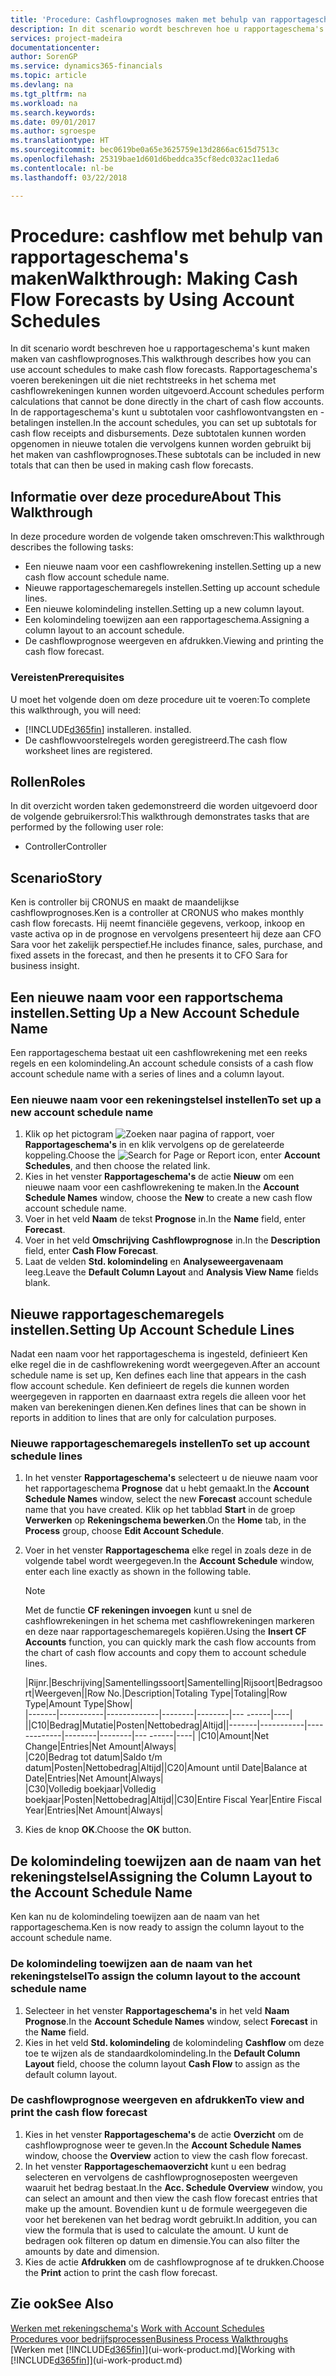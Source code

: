 ```yaml
---
title: 'Procedure: Cashflowprognoses maken met behulp van rapportageschema''s | Microsoft Docs'
description: In dit scenario wordt beschreven hoe u rapportageschema's kunt maken maken van cashflowprognoses. Rapportageschema's voeren berekeningen uit die niet rechtstreeks in het schema met cashflowrekeningen kunnen worden uitgevoerd. In de rapportageschema's kunt u subtotalen voor cashflowontvangsten en -betalingen instellen. Deze subtotalen kunnen worden opgenomen in nieuwe totalen die vervolgens kunnen worden gebruikt bij het maken van cashflowprognoses.
services: project-madeira
documentationcenter: 
author: SorenGP
ms.service: dynamics365-financials
ms.topic: article
ms.devlang: na
ms.tgt_pltfrm: na
ms.workload: na
ms.search.keywords: 
ms.date: 09/01/2017
ms.author: sgroespe
ms.translationtype: HT
ms.sourcegitcommit: bec0619be0a65e3625759e13d2866ac615d7513c
ms.openlocfilehash: 25319bae1d601d6beddca35cf8edc032ac11eda6
ms.contentlocale: nl-be
ms.lasthandoff: 03/22/2018

---
```

# <a name="walkthrough-making-cash-flow-forecasts-by-using-account-schedules"></a><span data-ttu-id="2f918-106">Procedure: cashflow met behulp van rapportageschema's maken</span><span class="sxs-lookup"><span data-stu-id="2f918-106">Walkthrough: Making Cash Flow Forecasts by Using Account Schedules</span></span>
<span data-ttu-id="2f918-107">In dit scenario wordt beschreven hoe u rapportageschema's kunt maken maken van cashflowprognoses.</span><span class="sxs-lookup"><span data-stu-id="2f918-107">This walkthrough describes how you can use account schedules to make cash flow forecasts.</span></span> <span data-ttu-id="2f918-108">Rapportageschema's voeren berekeningen uit die niet rechtstreeks in het schema met cashflowrekeningen kunnen worden uitgevoerd.</span><span class="sxs-lookup"><span data-stu-id="2f918-108">Account schedules perform calculations that cannot be done directly in the chart of cash flow accounts.</span></span> <span data-ttu-id="2f918-109">In de rapportageschema's kunt u subtotalen voor cashflowontvangsten en -betalingen instellen.</span><span class="sxs-lookup"><span data-stu-id="2f918-109">In the account schedules, you can set up subtotals for cash flow receipts and disbursements.</span></span> <span data-ttu-id="2f918-110">Deze subtotalen kunnen worden opgenomen in nieuwe totalen die vervolgens kunnen worden gebruikt bij het maken van cashflowprognoses.</span><span class="sxs-lookup"><span data-stu-id="2f918-110">These subtotals can be included in new totals that can then be used in making cash flow forecasts.</span></span>  

## <a name="about-this-walkthrough"></a><span data-ttu-id="2f918-111">Informatie over deze procedure</span><span class="sxs-lookup"><span data-stu-id="2f918-111">About This Walkthrough</span></span>  
<span data-ttu-id="2f918-112">In deze procedure worden de volgende taken omschreven:</span><span class="sxs-lookup"><span data-stu-id="2f918-112">This walkthrough describes the following tasks:</span></span>  

- <span data-ttu-id="2f918-113">Een nieuwe naam voor een cashflowrekening instellen.</span><span class="sxs-lookup"><span data-stu-id="2f918-113">Setting up a new cash flow account schedule name.</span></span>  
- <span data-ttu-id="2f918-114">Nieuwe rapportageschemaregels instellen.</span><span class="sxs-lookup"><span data-stu-id="2f918-114">Setting up account schedule lines.</span></span>  
- <span data-ttu-id="2f918-115">Een nieuwe kolomindeling instellen.</span><span class="sxs-lookup"><span data-stu-id="2f918-115">Setting up a new column layout.</span></span>  
- <span data-ttu-id="2f918-116">Een kolomindeling toewijzen aan een rapportageschema.</span><span class="sxs-lookup"><span data-stu-id="2f918-116">Assigning a column layout to an account schedule.</span></span>  
- <span data-ttu-id="2f918-117">De cashflowprognose weergeven en afdrukken.</span><span class="sxs-lookup"><span data-stu-id="2f918-117">Viewing and printing the cash flow forecast.</span></span>  

### <a name="prerequisites"></a><span data-ttu-id="2f918-118">Vereisten</span><span class="sxs-lookup"><span data-stu-id="2f918-118">Prerequisites</span></span>  
<span data-ttu-id="2f918-119">U moet het volgende doen om deze procedure uit te voeren:</span><span class="sxs-lookup"><span data-stu-id="2f918-119">To complete this walkthrough, you will need:</span></span>  

- [!INCLUDE[d365fin](includes/d365fin_md.md)]<span data-ttu-id="2f918-120"> installeren.</span><span class="sxs-lookup"><span data-stu-id="2f918-120"> installed.</span></span>  
- <span data-ttu-id="2f918-121">De cashflowvoorstelregels worden geregistreerd.</span><span class="sxs-lookup"><span data-stu-id="2f918-121">The cash flow worksheet lines are registered.</span></span>  

## <a name="roles"></a><span data-ttu-id="2f918-122">Rollen</span><span class="sxs-lookup"><span data-stu-id="2f918-122">Roles</span></span>  
<span data-ttu-id="2f918-123">In dit overzicht worden taken gedemonstreerd die worden uitgevoerd door de volgende gebruikersrol:</span><span class="sxs-lookup"><span data-stu-id="2f918-123">This walkthrough demonstrates tasks that are performed by the following user role:</span></span>  

- <span data-ttu-id="2f918-124">Controller</span><span class="sxs-lookup"><span data-stu-id="2f918-124">Controller</span></span>  

## <a name="story"></a><span data-ttu-id="2f918-125">Scenario</span><span class="sxs-lookup"><span data-stu-id="2f918-125">Story</span></span>  
<span data-ttu-id="2f918-126">Ken is controller bij CRONUS en maakt de maandelijkse cashflowprognoses.</span><span class="sxs-lookup"><span data-stu-id="2f918-126">Ken is a controller at CRONUS who makes monthly cash flow forecasts.</span></span> <span data-ttu-id="2f918-127">Hij neemt financiële gegevens, verkoop, inkoop en vaste activa op in de prognose en vervolgens presenteert hij deze aan CFO Sara voor het zakelijk perspectief.</span><span class="sxs-lookup"><span data-stu-id="2f918-127">He includes finance, sales, purchase, and fixed assets in the forecast, and then he presents it to CFO Sara for business insight.</span></span>  

## <a name="setting-up-a-new-account-schedule-name"></a><span data-ttu-id="2f918-128">Een nieuwe naam voor een rapportschema instellen.</span><span class="sxs-lookup"><span data-stu-id="2f918-128">Setting Up a New Account Schedule Name</span></span>  
<span data-ttu-id="2f918-129">Een rapportageschema bestaat uit een cashflowrekening met een reeks regels en een kolomindeling.</span><span class="sxs-lookup"><span data-stu-id="2f918-129">An account schedule consists of a cash flow account schedule name with a series of lines and a column layout.</span></span>  

### <a name="to-set-up-a-new-account-schedule-name"></a><span data-ttu-id="2f918-130">Een nieuwe naam voor een rekeningstelsel instellen</span><span class="sxs-lookup"><span data-stu-id="2f918-130">To set up a new account schedule name</span></span>  

1.  <span data-ttu-id="2f918-131">Klik op het pictogram ![Zoeken naar pagina of rapport](media/ui-search/search_small.png "pictogram Zoeken naar pagina of rapport"), voer **Rapportageschema's** in en klik vervolgens op de gerelateerde koppeling.</span><span class="sxs-lookup"><span data-stu-id="2f918-131">Choose the ![Search for Page or Report](media/ui-search/search_small.png "Search for Page or Report icon") icon, enter **Account Schedules**, and then choose the related link.</span></span>  
2.  <span data-ttu-id="2f918-132">Kies in het venster **Rapportageschema's** de actie **Nieuw** om een nieuwe naam voor een cashflowrekening te maken.</span><span class="sxs-lookup"><span data-stu-id="2f918-132">In the **Account Schedule Names** window, choose the **New** to create a new cash flow account schedule name.</span></span>  
3.  <span data-ttu-id="2f918-133">Voer in het veld **Naam** de tekst **Prognose** in.</span><span class="sxs-lookup"><span data-stu-id="2f918-133">In the **Name** field, enter **Forecast**.</span></span>  
4.  <span data-ttu-id="2f918-134">Voer in het veld **Omschrijving** **Cashflowprognose** in.</span><span class="sxs-lookup"><span data-stu-id="2f918-134">In the **Description** field, enter **Cash Flow Forecast**.</span></span>  
5.  <span data-ttu-id="2f918-135">Laat de velden **Std. kolomindeling** en **Analyseweergavenaam** leeg.</span><span class="sxs-lookup"><span data-stu-id="2f918-135">Leave the **Default Column Layout** and **Analysis View Name** fields blank.</span></span>  

## <a name="setting-up-account-schedule-lines"></a><span data-ttu-id="2f918-136">Nieuwe rapportageschemaregels instellen.</span><span class="sxs-lookup"><span data-stu-id="2f918-136">Setting Up Account Schedule Lines</span></span>  
<span data-ttu-id="2f918-137">Nadat een naam voor het rapportageschema is ingesteld, definieert Ken elke regel die in de cashflowrekening wordt weergegeven.</span><span class="sxs-lookup"><span data-stu-id="2f918-137">After an account schedule name is set up, Ken defines each line that appears in the cash flow account schedule.</span></span> <span data-ttu-id="2f918-138">Ken definieert de regels die kunnen worden weergegeven in rapporten en daarnaast extra regels die alleen voor het maken van berekeningen dienen.</span><span class="sxs-lookup"><span data-stu-id="2f918-138">Ken defines lines that can be shown in reports in addition to lines that are only for calculation purposes.</span></span>  

### <a name="to-set-up-account-schedule-lines"></a><span data-ttu-id="2f918-139">Nieuwe rapportageschemaregels instellen</span><span class="sxs-lookup"><span data-stu-id="2f918-139">To set up account schedule lines</span></span>  

1.  <span data-ttu-id="2f918-140">In het venster **Rapportageschema's** selecteert u de nieuwe naam voor het rapportageschema **Prognose** dat u hebt gemaakt.</span><span class="sxs-lookup"><span data-stu-id="2f918-140">In the **Account Schedule Names** window, select the new **Forecast** account schedule name that you have created.</span></span> <span data-ttu-id="2f918-141">Klik op het tabblad **Start** in de groep **Verwerken** op **Rekeningschema bewerken**.</span><span class="sxs-lookup"><span data-stu-id="2f918-141">On the **Home** tab, in the **Process** group, choose **Edit Account Schedule**.</span></span>  
2.  <span data-ttu-id="2f918-142">Voer in het venster **Rapportageschema** elke regel in zoals deze in de volgende tabel wordt weergegeven.</span><span class="sxs-lookup"><span data-stu-id="2f918-142">In the **Account Schedule** window, enter each line exactly as shown in the following table.</span></span>  

    > [!NOTE]  
    >  <span data-ttu-id="2f918-143">Met de functie **CF rekeningen invoegen** kunt u snel de cashflowrekeningen in het schema met cashflowrekeningen markeren en deze naar rapportageschemaregels kopiëren.</span><span class="sxs-lookup"><span data-stu-id="2f918-143">Using the **Insert CF Accounts** function, you can quickly mark the cash flow accounts from the chart of cash flow accounts and copy them to account schedule lines.</span></span>  

    <span data-ttu-id="2f918-144">|Rijnr.|Beschrijving|Samentellingssoort|Samentelling|Rijsoort|Bedragsoort|Weergeven|</span><span class="sxs-lookup"><span data-stu-id="2f918-144">|Row No.|Description|Totaling Type|Totaling|Row Type|Amount Type|Show|</span></span>  
    <span data-ttu-id="2f918-145">|-------|-----------|-------------|--------|--------|---  ------|----| ||C10|Bedrag|Mutatie|Posten|Nettobedrag|Altijd|</span><span class="sxs-lookup"><span data-stu-id="2f918-145">|-------|-----------|-------------|--------|--------|---  ------|----| |C10|Amount|Net Change|Entries|Net Amount|Always|</span></span>  
    <span data-ttu-id="2f918-146">|C20|Bedrag tot datum|Saldo t/m datum|Posten|Nettobedrag|Altijd|</span><span class="sxs-lookup"><span data-stu-id="2f918-146">|C20|Amount until Date|Balance at Date|Entries|Net Amount|Always|</span></span>  
    <span data-ttu-id="2f918-147">|C30|Volledig boekjaar|Volledig boekjaar|Posten|Nettobedrag|Altijd|</span><span class="sxs-lookup"><span data-stu-id="2f918-147">|C30|Entire Fiscal Year|Entire Fiscal Year|Entries|Net Amount|Always|</span></span>  

4.  <span data-ttu-id="2f918-148">Kies de knop **OK**.</span><span class="sxs-lookup"><span data-stu-id="2f918-148">Choose the **OK** button.</span></span>  

## <a name="assigning-the-column-layout-to-the-account-schedule-name"></a><span data-ttu-id="2f918-149">De kolomindeling toewijzen aan de naam van het rekeningstelsel</span><span class="sxs-lookup"><span data-stu-id="2f918-149">Assigning the Column Layout to the Account Schedule Name</span></span>  
<span data-ttu-id="2f918-150">Ken kan nu de kolomindeling toewijzen aan de naam van het rapportageschema.</span><span class="sxs-lookup"><span data-stu-id="2f918-150">Ken is now ready to assign the column layout to the account schedule name.</span></span>  

### <a name="to-assign-the-column-layout-to-the-account-schedule-name"></a><span data-ttu-id="2f918-151">De kolomindeling toewijzen aan de naam van het rekeningstelsel</span><span class="sxs-lookup"><span data-stu-id="2f918-151">To assign the column layout to the account schedule name</span></span>  

1.  <span data-ttu-id="2f918-152">Selecteer in het venster **Rapportageschema's** in het veld **Naam** **Prognose**.</span><span class="sxs-lookup"><span data-stu-id="2f918-152">In the **Account Schedule Names** window, select **Forecast** in the **Name** field.</span></span>  
2.  <span data-ttu-id="2f918-153">Kies in het veld **Std. kolomindeling** de kolomindeling **Cashflow** om deze toe te wijzen als de standaardkolomindeling.</span><span class="sxs-lookup"><span data-stu-id="2f918-153">In the **Default Column Layout** field, choose the column layout **Cash Flow** to assign as the default column layout.</span></span>  

### <a name="to-view-and-print-the-cash-flow-forecast"></a><span data-ttu-id="2f918-154">De cashflowprognose weergeven en afdrukken</span><span class="sxs-lookup"><span data-stu-id="2f918-154">To view and print the cash flow forecast</span></span>  
1.  <span data-ttu-id="2f918-155">Kies in het venster **Rapportageschema's** de actie **Overzicht** om de cashflowprognose weer te geven.</span><span class="sxs-lookup"><span data-stu-id="2f918-155">In the **Account Schedule Names** window, choose the **Overview** action to view the cash flow forecast.</span></span>  
2.  <span data-ttu-id="2f918-156">In het venster **Rapportageschemaoverzicht** kunt u een bedrag selecteren en vervolgens de cashflowprognoseposten weergeven waaruit het bedrag bestaat.</span><span class="sxs-lookup"><span data-stu-id="2f918-156">In the **Acc. Schedule Overview** window, you can select an amount and then view the cash flow forecast entries that make up the amount.</span></span> <span data-ttu-id="2f918-157">Bovendien kunt u de formule weergegeven die voor het berekenen van het bedrag wordt gebruikt.</span><span class="sxs-lookup"><span data-stu-id="2f918-157">In addition, you can view the formula that is used to calculate the amount.</span></span> <span data-ttu-id="2f918-158">U kunt de bedragen ook filteren op datum en dimensie.</span><span class="sxs-lookup"><span data-stu-id="2f918-158">You can also filter the amounts by date and dimension.</span></span>  
3.  <span data-ttu-id="2f918-159">Kies de actie **Afdrukken** om de cashflowprognose af te drukken.</span><span class="sxs-lookup"><span data-stu-id="2f918-159">Choose the **Print** action to print the cash flow forecast.</span></span>  

## <a name="see-also"></a><span data-ttu-id="2f918-160">Zie ook</span><span class="sxs-lookup"><span data-stu-id="2f918-160">See Also</span></span>  
 <span data-ttu-id="2f918-161">[Werken met rekeningschema's](bi-how-work-account-schedule.md) </span><span class="sxs-lookup"><span data-stu-id="2f918-161">[Work with Account Schedules](bi-how-work-account-schedule.md) </span></span>  
 [<span data-ttu-id="2f918-162">Procedures voor bedrijfsprocessen</span><span class="sxs-lookup"><span data-stu-id="2f918-162">Business Process Walkthroughs</span></span>](walkthrough-business-process-walkthroughs.md)  
 <span data-ttu-id="2f918-163">[Werken met [!INCLUDE[d365fin](includes/d365fin_md.md)]](ui-work-product.md)</span><span class="sxs-lookup"><span data-stu-id="2f918-163">[Working with [!INCLUDE[d365fin](includes/d365fin_md.md)]](ui-work-product.md)</span></span>

